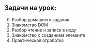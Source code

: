 ## Задачи на урок:

0. Разбор домашнего задания
1. Знакомство DOM
2. Разбор чтение и записи в ноду
3. Знакомство с созданием элементе
3. Практическая отработка